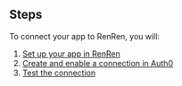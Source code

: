 ## Steps
To connect your app to RenRen, you will:
1. [Set up your app in RenRen](#set-up-your-app-in-renren)
2. [Create and enable a connection in Auth0](#create-and-enable-a-connection-in-auth0)
3. [Test the connection](#test-the-connection)
